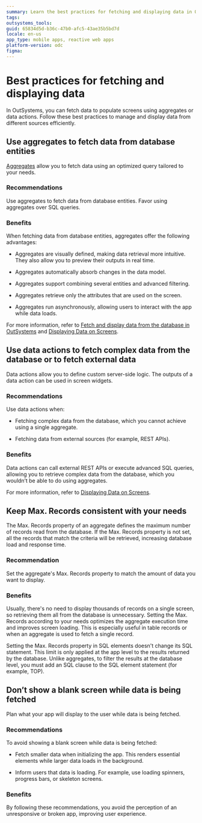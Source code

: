 ```yaml
---
summary: Learn the best practices for fetching and displaying data in OutSystems.
tags: 
outsystems_tools: 
guid: 65834d5d-b36c-47b0-afc5-43ae35b5bd7d
locale: en-us
app_type: mobile apps, reactive web apps 
platform-version: odc
figma: 
---
```


# Best practices for fetching and displaying data

In OutSystems, you can fetch data to populate screens using aggregates or data actions. Follow these best practices to manage and display data from different sources efficiently.

## Use aggregates to fetch data from database entities

[Aggregates](../../data/fetch-data/aggregate.md) allow you to fetch data using an optimized query tailored to your needs. 

### Recommendations

Use aggregates to fetch data from database entities. Favor using aggregates over SQL queries.

### Benefits

When fetching data from database entities, aggregates offer the following advantages:

* Aggregates are visually defined, making data retrieval more intuitive. They also allow you to preview their outputs in real time.

* Aggregates automatically absorb changes in the data model. 

* Aggregates support combining several entities and advanced filtering.

* Aggregates retrieve only the attributes that are used on the screen.

* Aggregates run asynchronously, allowing users to interact with the app while data loads.

For more information, refer to [Fetch and display data from the database in OutSystems](../interaction/fetch-display.md) and [Displaying Data on Screens](https://learn.outsystems.com/training/journeys/building-screens-with-data-637/displaying-data-on-screens/odc/109).

## Use data actions to fetch complex data from the database or to fetch external data

Data actions allow you to define custom server-side logic. The outputs of a data action can be used in screen widgets.

### Recommendations

Use data actions when:

* Fetching complex data from the database, which you cannot achieve using a single aggregate. 

* Fetching data from external sources (for example, REST APIs).

### Benefits

Data actions can call external REST APIs or execute advanced SQL queries, allowing you to retrieve complex data from the database, which you wouldn’t be able to do using aggregates.

For more information, refer to [Displaying Data on Screens](https://learn.outsystems.com/training/journeys/building-screens-with-data-637/displaying-data-on-screens/odc/109).

## Keep Max. Records consistent with your needs

The Max. Records property of an aggregate defines the maximum number of records read from the database. If the Max. Records property is not set, all the records that match the criteria will be retrieved, increasing database load and response time.

### Recommendation

Set the aggregate's Max. Records property to match the amount of data you want to display.

### Benefits

Usually, there's no need to display thousands of records on a single screen, so retrieving them all from the database is unnecessary. Setting the Max. Records according to your needs optimizes the aggregate execution time and improves screen loading. This is especially useful in table records or when an aggregate is used to fetch a single record.

<div class="info" markdown="1">

Setting the Max. Records property in SQL elements doesn't change its SQL statement. This limit is only applied at the app level to the results returned by the database. Unlike aggregates, to filter the results at the database level, you must add an SQL clause to the SQL element statement (for example, TOP). 

</div>

## Don’t show a blank screen while data is being fetched

Plan what your app will display to the user while data is being fetched. 

### Recommendations

To avoid showing a blank screen while data is being fetched:

* Fetch smaller data when initializing the app. This renders essential elements while larger data loads in the background. 

* Inform users that data is loading. For example, use loading spinners, progress bars, or skeleton screens. 

### Benefits

By following these recommendations, you avoid the perception of an unresponsive or broken app, improving user experience.
